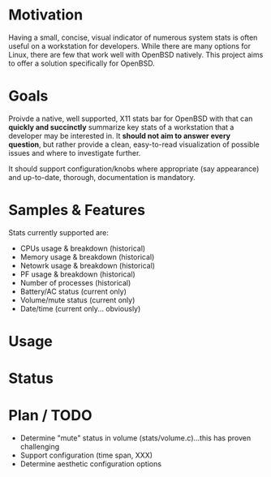 # Motivation

Having a small, concise, visual indicator of numerous system stats is often
useful on a workstation for developers. While there are many options for Linux,
there are few that work well with OpenBSD natively. This project aims to offer
a solution specifically for OpenBSD.

# Goals

Proivde a native, well supported, X11 stats bar for OpenBSD with that can
**quickly and succinctly** summarize key stats of a workstation that a
developer may be interested in. It **should not aim to answer every question**,
but rather provide a clean, easy-to-read visualization of possible issues and
where to investigate further.

It should support configuration/knobs where appropriate (say
appearance) and up-to-date, thorough, documentation is mandatory.

# Samples & Features

Stats currently supported are:

   * CPUs usage & breakdown (historical)
   * Memory usage & breakdown (historical)
   * Netowrk usage & breakdown (historical)
   * PF usage & breakdown (historical)
   * Number of processes (historical)
   * Battery/AC status (current only)
   * Volume/mute status (current only)
   * Date/time (current only... obviously)

# Usage

# Status

# Plan / TODO

   * Determine "mute" status in volume (stats/volume.c)...this has proven challenging
   * Support configuration (time span, XXX)
   * Determine aesthetic configuration options

